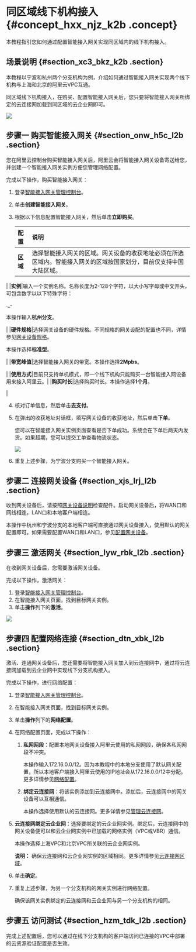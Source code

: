 # 同区域线下机构接入 {#concept_hxx_njz_k2b .concept}

本教程指引您如何通过配置智能接入网关实现同区域内的线下机构接入。

## 场景说明 {#section_xc3_bkz_k2b .section}

本教程以宁波和杭州两个分支机构为例，介绍如何通过智能接入网关实现两个线下机构与上海和北京的阿里云VPC互通。

同区域线下机构接入，在购买、配置智能接入网关后，您只要将智能接入网关所绑定的云连接网加载到同区域的云企业网即可。

![](http://static-aliyun-doc.oss-cn-hangzhou.aliyuncs.com/assets/img/15407/6809_zh-CN.png)

## 步骤一 购买智能接入网关 {#section_onw_h5c_l2b .section}

您在阿里云控制台购买智能接入网关后，阿里云会将智能接入网关设备寄送给您，并创建一个智能接入网关实例方便您管理网络配置。

完成以下操作，购买智能接入网关：

1.  登录[智能接入网关管理控制台](https://smartag.console.aliyun.com)。
2.  单击**创建智能接入网关**。
3.  根据以下信息配置智能接入网关，然后单击**立即购买**。

    |配置|说明|
    |:-|:-|
    |**区域**|选择智能接入网关的区域。网关设备的收获地址必须在所选区域内。智能接入网关的区域按国家划分，目前仅支持中国大陆区域。

|
    |**实例**|输入一个实例名称。名称长度为2-128个字符，以大小写字母或中文开头，可包含数字以以下特殊字符：

.\_-

本操作输入**杭州分支**。

|
    |**硬件规格**|选择网关设备的硬件规格。不同规格的网关设配的配置也不同，详情参见[网关设备规格](../cn.zh-CN/用户指南/管理网关设备/网关设备说明.md#section_gdf_25s_j2b)。

本操作选择**标准型**。

|
    |**带宽峰值**|选择智能接入网关的带宽。本操作选择**2Mpbs**。

|
    |**使用方式**|目前只支持单机模式，即一个线下机构只能购买一台智能接入网设备用来接入阿里云。|
    |**购买时长**|选择购买时长。本操作选择**1个月**。

|

4.  核对订单信息，然后单击**去支付**。
5.  在弹出的收获地址对话框，填写网关设备的收获地址，然后单击**下单**。

    您可以在智能接入网关实例页面查看是否下单成功。系统会在下单后两天内发货。如果超期，您可以提交工单查看物流状态。

    ![](http://static-aliyun-doc.oss-cn-hangzhou.aliyuncs.com/assets/img/15407/7051_zh-CN.png)

6.  重复上述步骤，为宁波分支购买一个智能接入网关。

## 步骤二 连接网关设备 {#section_xjs_lrj_l2b .section}

收到网关设备后，请按照[网关设备说明](../cn.zh-CN/用户指南/管理网关设备/网关设备说明.md#)检查配件。启动网关设备后，将WAN口和网线相连，LAN口和本地客户端相连。

本操作中杭州和宁波分支的本地客户端可直接通过网关设备接入，使用默认的网关配置即可。如果需要配置WAN口和LAN口，参见[配置网关设备](../cn.zh-CN/用户指南/管理网关设备/配置网关设备.md#)。

## 步骤三 激活网关 {#section_lyw_rbk_l2b .section}

在收到网关设备后，您需要激活网关设备。

完成以下操作，激活网关：

1.  登录[智能接入网关管理控制台](https://smartag.console.aliyun.com/)。
2.  在智能接入网关页面，找到目标网关实例。
3.  单击**操作**列下的**激活**。

![](http://static-aliyun-doc.oss-cn-hangzhou.aliyuncs.com/assets/img/15407/7076_zh-CN.png)

## 步骤四 配置网络连接 {#section_dtn_xbk_l2b .section}

激活、连通网关设备后，您还需要将智能接入网关加入到云连接网中，通过将云连接网加载到云企业网中实现线下分支机构接入。

完成以下操作，进行网络配置：

1.  登录[智能接入网关管理控制台](https://smartag.console.aliyun.com/)。
2.  在智能接入网关页面，找到目标网关实例。
3.  单击**操作**列下的**网络配置**。
4.  在网络配置页面，完成以下操作：
    1.  **私网网段**：配置本地网关设备接入阿里云使用的私网网段，确保各私网网段不冲突。

        本操作输入172.16.0.0/12。因为本教程中的本地分支使用了默认网关配置，所以本地客户端接入阿里云使用的IP地址会从172.16.0.0/12中分配。更多详情参见[网络配置](../cn.zh-CN/用户指南/管理网关实例.md#table_xrf_xd2_l2b)。

    2.  **绑定云连接网**：将该实例添加到云连接网中。添加后，云连接网中的网关设备可以互相通信。

        本操作选择使用默认的云连接网。更多详情参见[管理云连接网](../cn.zh-CN/用户指南/管理云连接网.md#)。

5.  **云连接网绑定云企业网**：选择要绑定的云企业网实例。绑定后，云连接网中的网关设备便可以和云企业网实例中已加载的网络实例（VPC或VBR）通信。

    本操作选择上海VPC和北京VPC所关联的云企业网实例。

    **说明：** 确保云连接网和云企业网实例的区域相同。更多详情参见[云连接网区域](../cn.zh-CN/用户指南/管理云连接网.md#section_sb4_vqf_l2b)。

6.  单击**确定**。
7.  重复上述步骤，为另一个分支机构的网关实例进行网络配置。

    确保该网关实例绑定的云连接网和云企业网与另一个分支机构的相同。


## 步骤五 访问测试 {#section_hzm_tdk_l2b .section}

完成上述配置后，您可以通过在线下分支机构的客户端访问已连接的VPC中部署的云资源验证配置是否生效。

